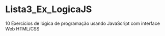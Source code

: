 # Lista3_Ex_LogicaJS
10 Exercícios de lógica de programação usando JavaScript com interface Web HTML/CSS
